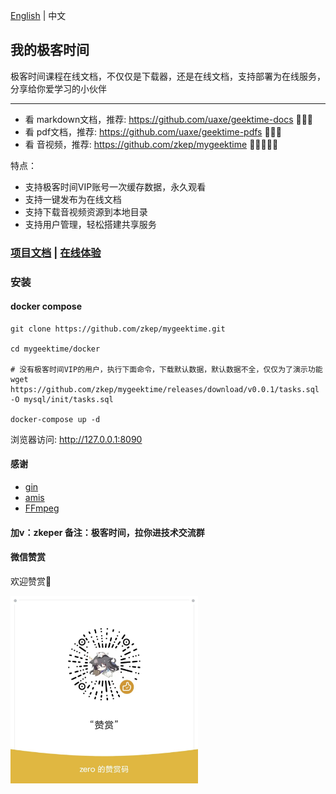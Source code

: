  [English](./README_US.md) | 中文
 

## 我的极客时间
极客时间课程在线文档，不仅仅是下载器，还是在线文档，支持部署为在线服务，分享给你爱学习的小伙伴

---

* 看 markdown文档，推荐: https://github.com/uaxe/geektime-docs 🌟🌟🌟
* 看 pdf文档，推荐:  https://github.com/uaxe/geektime-pdfs 🌟🌟🌟
* 看 音视频，推荐:  https://github.com/zkep/mygeektime 🌟🌟🌟🌟🌟

特点：
 * 支持极客时间VIP账号一次缓存数据，永久观看
 * 支持一键发布为在线文档
 * 支持下载音视频资源到本地目录
 * 支持用户管理，轻松搭建共享服务


### [项目文档](https://zkep.github.io/mygeektime/) | [在线体验](https://mygeektime.anyfun.tech)


### 安装

#### docker compose

```shell
git clone https://github.com/zkep/mygeektime.git

cd mygeektime/docker

# 没有极客时间VIP的用户，执行下面命令，下载默认数据，默认数据不全，仅仅为了演示功能
wget https://github.com/zkep/mygeektime/releases/download/v0.0.1/tasks.sql -O mysql/init/tasks.sql

docker-compose up -d
```
浏览器访问:  http://127.0.0.1:8090


#### 感谢
* [gin](https://github.com/gin-gonic/gin)
* [amis](https://github.com/baidu/amis)
* [FFmpeg](https://ffmpeg.org/download.html)


#### 加v：zkeper 备注：极客时间，拉你进技术交流群

#### 微信赞赏

欢迎赞赏👏

<picture>
  <img
    alt="sponsor"
    src="docs/images/sponsor.jpg"
    width="300px"
  />
</picture>
